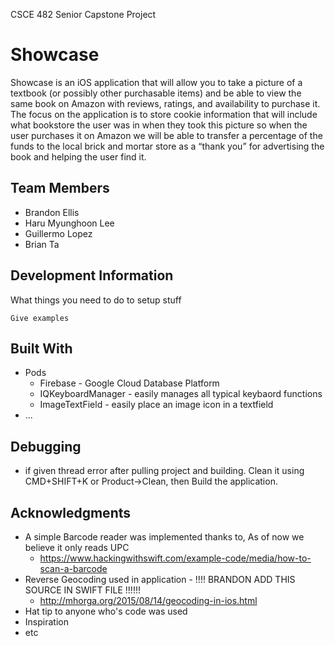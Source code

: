 CSCE 482 Senior Capstone Project
# Showcase

Showcase is an iOS application that will allow you to take a picture of a textbook (or
possibly other purchasable items) and be able to view the same book on Amazon with reviews,
ratings, and availability to purchase it. The focus on the application is to store cookie information
that will include what bookstore the user was in when they took this picture so when the user
purchases it on Amazon we will be able to transfer a percentage of the funds to the local brick
and mortar store as a “thank you” for advertising the book and helping the user find it.

## Team Members
* Brandon Ellis
* Haru Myunghoon Lee
* Guillermo Lopez
* Brian Ta

## Development Information

What things you need to do to setup stuff

```
Give examples
```

## Built With

* Pods
	* Firebase - Google Cloud Database Platform
	* IQKeyboardManager - easily manages all typical keybaord functions
	* ImageTextField - easily place an image icon in a textfield
* ...

## Debugging
* if given thread error after pulling project and building. Clean it using CMD+SHIFT+K or Product->Clean, then Build the application.

## Acknowledgments

* A simple Barcode reader was implemented thanks to, As of now we believe it only reads UPC
	* https://www.hackingwithswift.com/example-code/media/how-to-scan-a-barcode
* Reverse Geocoding used in application - !!!! BRANDON ADD THIS SOURCE IN SWIFT FILE !!!!!!
	* http://mhorga.org/2015/08/14/geocoding-in-ios.html
* Hat tip to anyone who's code was used
* Inspiration
* etc
